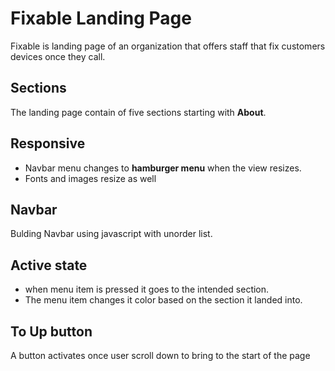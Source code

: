 # Fixable Landing Page

Fixable is landing page of an organization that offers staff that fix customers devices once they call.

## Sections
The landing page contain of five sections starting with **About**.

## Responsive 
* Navbar menu changes to **hamburger menu** when the view resizes.
* Fonts and images resize as well

## Navbar
Bulding Navbar using javascript with unorder list.

## Active state
* when menu item is pressed it goes to the intended section.
* The menu item changes it color based on the section it landed into.

## To Up button
A button activates once user scroll down to bring to the start of the page
